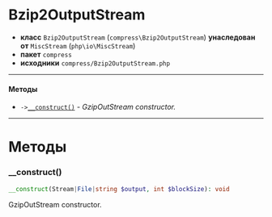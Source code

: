 # Bzip2OutputStream

- **класс** `Bzip2OutputStream` (`compress\Bzip2OutputStream`) **унаследован от** `MiscStream` (`php\io\MiscStream`)
- **пакет** `compress`
- **исходники** `compress/Bzip2OutputStream.php`

---

#### Методы

- `->`[`__construct()`](#method-__construct) - _GzipOutStream constructor._

---
# Методы

<a name="method-__construct"></a>

### __construct()
```php
__construct(Stream|File|string $output, int $blockSize): void
```
GzipOutStream constructor.